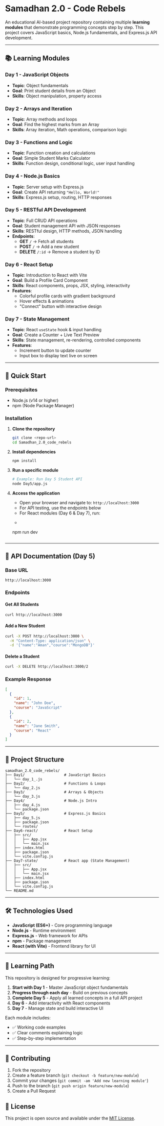 # Samadhan 2.0 - Code Rebels

An educational AI-based project repository containing multiple **learning modules** that demonstrate programming concepts step by step. This project covers JavaScript basics, Node.js fundamentals, and Express.js API development.

---

## 📚 Learning Modules

### Day 1 - JavaScript Objects

- **Topic**: Object fundamentals
- **Goal**: Print student details from an Object
- **Skills**: Object manipulation, property access

### Day 2 - Arrays and Iteration

- **Topic**: Array methods and loops
- **Goal**: Find the highest marks from an Array
- **Skills**: Array iteration, Math operations, comparison logic

### Day 3 - Functions and Logic

- **Topic**: Function creation and calculations
- **Goal**: Simple Student Marks Calculator
- **Skills**: Function design, conditional logic, user input handling

### Day 4 - Node.js Basics

- **Topic**: Server setup with Express.js
- **Goal**: Create API returning `"Hello, World!"`
- **Skills**: Express.js setup, routing, HTTP responses

### Day 5 - RESTful API Development

- **Topic**: Full CRUD API operations
- **Goal**: Student management API with JSON responses
- **Skills**: RESTful design, HTTP methods, JSON handling
- **Endpoints**:
  - **GET** `/` → Fetch all students
  - **POST** `/` → Add a new student
  - **DELETE** `/:id` → Remove a student by ID

### Day 6 - React Setup

- **Topic**: Introduction to React with Vite  
- **Goal**: Build a Profile Card Component  
- **Skills**: React components, props, JSX, styling, interactivity  
- **Features**:  
  - Colorful profile cards with gradient background  
  - Hover effects & animations  
  - "Connect" button with interactive design

### Day 7 - State Management

- **Topic**: React `useState` hook & input handling  
- **Goal**: Create a Counter + Live Text Preview  
- **Skills**: State management, re-rendering, controlled components  
- **Features**:  
  - Increment button to update counter  
  - Input box to display text live on screen 
---

## 🚀 Quick Start

### Prerequisites

- Node.js (v14 or higher)
- npm (Node Package Manager)

### Installation

1. **Clone the repository**
   ```bash
   git clone <repo-url>
   cd Samadhan_2.0_code_rebels
   ```

2. **Install dependencies**
   ```bash
   npm install
   ```

3. **Run a specific module**
   ```bash
   # Example: Run Day 5 Student API
   node Day5/app.js
   ```

4. **Access the application**
   - Open your browser and navigate to: `http://localhost:3000`
   - For API testing, use the endpoints below
   - For React modules (Day 6 & Day 7), run:
   - ```bash
   npm run dev
   ```

---

## 🔗 API Documentation (Day 5)

### Base URL
```
http://localhost:3000
```

### Endpoints

#### Get All Students
```bash
curl http://localhost:3000
```

#### Add a New Student
```bash
curl -X POST http://localhost:3000 \
  -H "Content-Type: application/json" \
  -d '{"name":"Aman","course":"MongoDB"}'
```

#### Delete a Student
```bash
curl -X DELETE http://localhost:3000/2
```

### Example Response
```json
[
  {
    "id": 1,
    "name": "John Doe",
    "course": "JavaScript"
  },
  {
    "id": 2,
    "name": "Jane Smith",
    "course": "React"
  }
]
```

---

## 📂 Project Structure

```
samadhan_2.0_code_rebels/
├── Day1/                  # JavaScript Basics
│   └── day_1_.js
├── Day2/                  # Functions & Loops
│   └── day_2.js
├── Day3/                  # Arrays & Objects
│   └── day_3.js
├── Day4/                  # Node.js Intro
│   ├── day_4.js
│   └── package.json
├── Day5/                  # Express.js Basics
│   ├── day_5.js
│   ├── package.json
│   └── routes/
├── Day6-react/            # React Setup
│   ├── src/
│   │   ├── App.jsx
│   │   └── main.jsx
│   ├── index.html
│   ├── package.json
│   └── vite.config.js
├── Day7-state/            # React app (State Management)
│   ├── src/
│   │   ├── App.jsx
│   │   └── main.jsx
│   ├── index.html
│   ├── package.json
│   └── vite.config.js
└── README.md
```

---

## 🛠️ Technologies Used

- **JavaScript (ES6+)** - Core programming language
- **Node.js** - Runtime environment
- **Express.js** - Web framework for APIs
- **npm** - Package management
- **React (with Vite)** - Frontend library for UI

---

## 📖 Learning Path

This repository is designed for progressive learning:

1. **Start with Day 1** - Master JavaScript object fundamentals
2. **Progress through each day** - Build on previous concepts
3. **Complete Day 5** - Apply all learned concepts in a full API project
4. **Day 6** - Add interactivity with React components
5. **Day 7** - Manage state and build interactive UI

Each module includes:

- ✅ Working code examples
- ✅ Clear comments explaining logic
- ✅ Step-by-step implementation

---

## 🤝 Contributing

1. Fork the repository
2. Create a feature branch (`git checkout -b feature/new-module`)
3. Commit your changes (`git commit -am 'Add new learning module'`)
4. Push to the branch (`git push origin feature/new-module`)
5. Create a Pull Request


## 📝 License

This project is open source and available under the [MIT License](LICENSE).
